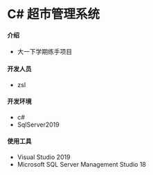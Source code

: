 # C# 超市管理系统

#### 介绍
+ 大一下学期练手项目


#### 开发人员

+ zsl

#### 开发环境

+ c#
+ SqlServer2019

#### 使用工具

+ Visual Studio 2019
+ Microsoft SQL Server Management Studio 18